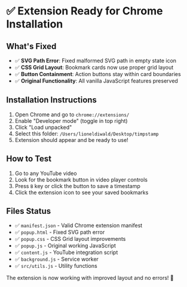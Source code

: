 # ✅ Extension Ready for Chrome Installation

## What's Fixed
- ✅ **SVG Path Error**: Fixed malformed SVG path in empty state icon
- ✅ **CSS Grid Layout**: Bookmark cards now use proper grid layout
- ✅ **Button Containment**: Action buttons stay within card boundaries
- ✅ **Original Functionality**: All vanilla JavaScript features preserved

## Installation Instructions
1. Open Chrome and go to `chrome://extensions/`
2. Enable "Developer mode" (toggle in top right)
3. Click "Load unpacked"
4. Select this folder: `/Users/lioneldiwald/Desktop/timpstamp`
5. Extension should appear and be ready to use!

## How to Test
1. Go to any YouTube video
2. Look for the bookmark button in video player controls
3. Press `B` key or click the button to save a timestamp
4. Click the extension icon to see your saved bookmarks

## Files Status
- ✅ `manifest.json` - Valid Chrome extension manifest
- ✅ `popup.html` - Fixed SVG path error
- ✅ `popup.css` - CSS Grid layout improvements  
- ✅ `popup.js` - Original working JavaScript
- ✅ `content.js` - YouTube integration script
- ✅ `background.js` - Service worker
- ✅ `src/utils.js` - Utility functions

The extension is now working with improved layout and no errors! 🎉